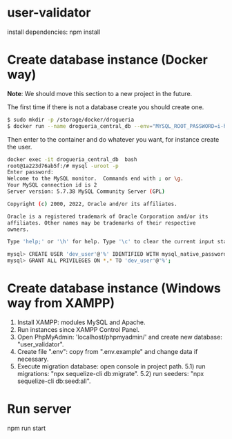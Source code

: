 # user-validator
install dependencies: npm install

# Create database instance (Docker way)

**Note**: We should move this section to a new project in the future.


The first time if there is not a database create you should create one. 

```bash
$ sudo mkdir -p /storage/docker/drogueria
$ docker run --name drogueria_central_db --env="MYSQL_ROOT_PASSWORD=i-hate-window$" -p 3306:3306 -v /storage/docker/drogueria/:/var/lib/mysql -d mysql:5.7.38-debian
```

Then enter to the container and do whatever you want, for instance create the user.

```bash
docker exec -it drogueria_central_db  bash
root@1a223d76ab5f:/# mysql -uroot -p
Enter password: 
Welcome to the MySQL monitor.  Commands end with ; or \g.
Your MySQL connection id is 2
Server version: 5.7.38 MySQL Community Server (GPL)

Copyright (c) 2000, 2022, Oracle and/or its affiliates.

Oracle is a registered trademark of Oracle Corporation and/or its
affiliates. Other names may be trademarks of their respective
owners.

Type 'help;' or '\h' for help. Type '\c' to clear the current input statement.

mysql> CREATE USER 'dev_user'@'%' IDENTIFIED WITH mysql_native_password BY 'i-hate-window$';
mysql> GRANT ALL PRIVILEGES ON *.* TO 'dev_user'@'%';
```

# Create database instance (Windows way from XAMPP)

1) Install XAMPP: modules MySQL and Apache.
2) Run instances since XAMPP Control Panel.
3) Open PhpMyAdmin: 'localhost/phpmyadmin/' and create new database: "user_validator".
4) Create file ".env": copy from ".env.example" and change data if necessary.
5) Execute migration database: open console in project path.
    5.1) run migrations: "npx sequelize-cli db:migrate".
    5.2) run seeders: "npx sequelize-cli db:seed:all".

# Run server
npm run start